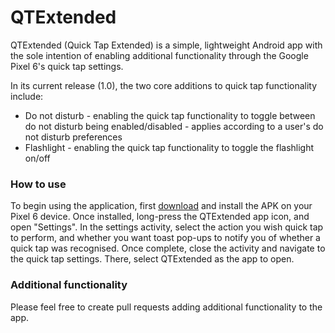 # QTExtended
QTExtended (Quick Tap Extended) is a simple, lightweight Android app with the sole intention of enabling additional functionality through the Google Pixel 6's quick tap settings. 

In its current release (1.0), the two core additions to quick tap functionality include:
- Do not disturb - enabling the quick tap functionality to toggle between do not disturb being enabled/disabled - applies according to a user's do not disturb preferences
- Flashlight - enabling the quick tap functionality to toggle the flashlight on/off

### How to use
To begin using the application, first [download](https://github.com/aidan-nixon/quicktapextended/raw/main/app/release/app-release.apk) and install the APK on your Pixel 6 device. Once installed, long-press the QTExtended app icon, and open "Settings". In the settings activity, select the action you wish quick tap to perform, and whether you want toast pop-ups to notify you of whether a quick tap was recognised. Once complete, close the activity and navigate to the quick tap settings. There, select QTExtended as the app to open.

### Additional functionality
Please feel free to create pull requests adding additional functionality to the app.
